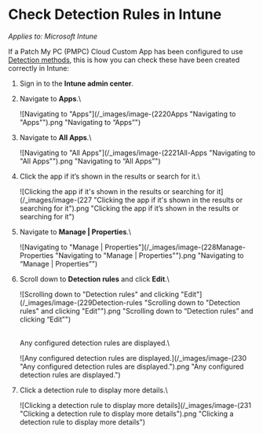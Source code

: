 # Check Detection Rules in Intune

_Applies to: Microsoft Intune_

If a Patch My PC (PMPC) Cloud Custom App has been configured to use [Detection methods](../../custom-apps/create-a-custom-app/#configure-native-detection-rules), this is how you can check these have been created correctly in Intune:

1. Sign in to the **Intune admin center**.
2.  Navigate to **Apps**.\


    ![Navigating to "Apps"](/_images/image-(2220Apps "Navigating to \"Apps\"").png "Navigating to “Apps”")


3.  Navigate to **All Apps**.\


    ![Navigating to "All Apps"](/_images/image-(2221All-Apps "Navigating to \"All Apps\"").png "Navigating to “All Apps”")


4.  Click the app if it’s shown in the results or search for it.\


    ![Clicking the app if it's shown in the results or searching for it](/_images/image-(227 "Clicking the app if it's shown in the results or searching for it").png "Clicking the app if it’s shown in the results or searching for it")


5.  Navigate to **Manage | Properties**.\


    ![Navigating to "Manage | Properties"](/_images/image-(228Manage-Properties "Navigating to \"Manage | Properties\"").png "Navigating to “Manage | Properties”")


6.  Scroll down to **Detection rules** and click **Edit**.\


    ![Scrolling down to "Detection rules" and clicking "Edit"](/_images/image-(229Detection-rules "Scrolling down to \"Detection rules\" and clicking \"Edit\"").png "Scrolling down to “Detection rules” and clicking “Edit”")

    \
    Any configured detection rules are displayed.\


    ![Any configured detection rules are displayed.](/_images/image-(230 "Any configured detection rules are displayed.").png "Any configured detection rules are displayed.")


7.  Click a detection rule to display more details.\


    ![Clicking a detection rule to display more details](/_images/image-(231 "Clicking a detection rule to display more details").png "Clicking a detection rule to display more details")